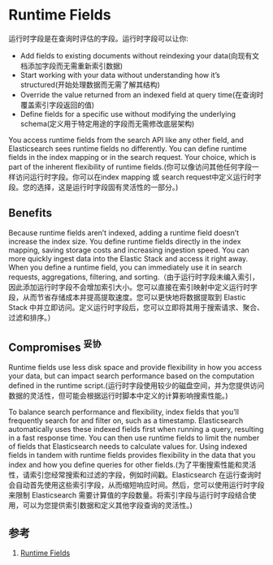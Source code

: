 # Runtime Fields
运行时字段是在查询时评估的字段。运行时字段可以让你:

- Add fields to existing documents without reindexing your data(向现有文档添加字段而无需重新索引数据)
- Start working with your data without understanding how it’s structured(开始处理数据而无需了解其结构)
- Override the value returned from an indexed field at query time(在查询时覆盖索引字段返回的值)
- Define fields for a specific use without modifying the underlying schema(定义用于特定用途的字段而无需修改底层架构)

You access runtime fields from the search API like any other field, and Elasticsearch sees runtime fields no differently. You can define runtime fields in the index mapping or in the search request. Your choice, which is part of the inherent flexibility of runtime fields.(你可以像访问其他任何字段一样访问运行时字段。你可以在index mapping 或 search request中定义运行时字段。您的选择，这是运行时字段固有灵活性的一部分。)

## Benefits
Because runtime fields aren’t indexed, adding a runtime field doesn’t increase the index size. You define runtime fields directly in the index mapping, saving storage costs and increasing ingestion speed. You can more quickly ingest data into the Elastic Stack and access it right away. When you define a runtime field, you can immediately use it in search requests, aggregations, filtering, and sorting.（由于运行时字段未编入索引，因此添加运行时字段不会增加索引大小。您可以直接在索引映射中定义运行时字段，从而节省存储成本并提高提取速度。您可以更快地将数据提取到 Elastic Stack 中并立即访问。定义运行时字段后，您可以立即将其用于搜索请求、聚合、过滤和排序。）


## Compromises <sup>妥协</sup>
Runtime fields use less disk space and provide flexibility in how you access your data, but can impact search performance based on the computation defined in the runtime script.(运行时字段使用较少的磁盘空间，并为您提供访问数据的灵活性，但可能会根据运行时脚本中定义的计算影响搜索性能。)

To balance search performance and flexibility, index fields that you’ll frequently search for and filter on, such as a timestamp. Elasticsearch automatically uses these indexed fields first when running a query, resulting in a fast response time. You can then use runtime fields to limit the number of fields that Elasticsearch needs to calculate values for. Using indexed fields in tandem with runtime fields provides flexibility in the data that you index and how you define queries for other fields.(为了平衡搜索性能和灵活性，请索引您经常搜索和过滤的字段，例如时间戳。Elasticsearch 在运行查询时会自动首先使用这些索引字段，从而缩短响应时间。然后，您可以使用运行时字段来限制 Elasticsearch 需要计算值的字段数量。将索引字段与运行时字段结合使用，可以为您提供索引数据和定义其他字段查询的灵活性。)

## 参考
1. [Runtime Fields](https://www.elastic.co/guide/en/elasticsearch/reference/current/runtime.html)